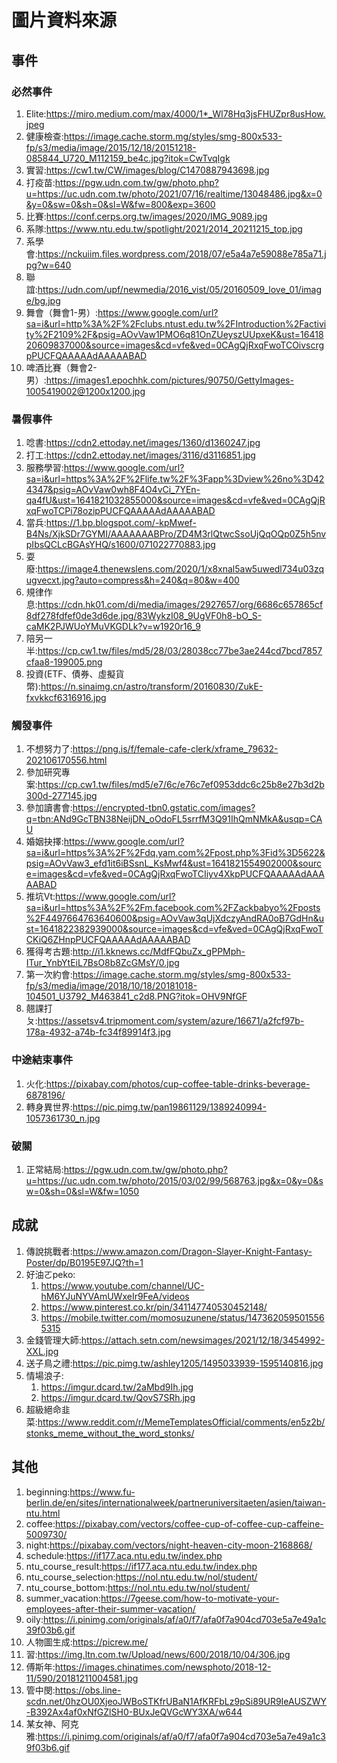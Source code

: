 # 圖片資料來源

## 事件

### 必然事件
1. Elite:https://miro.medium.com/max/4000/1*_Wl78Hq3jsFHUZpr8usHow.jpeg
2. 健康檢查:https://image.cache.storm.mg/styles/smg-800x533-fp/s3/media/image/2015/12/18/20151218-085844_U720_M112159_be4c.jpg?itok=CwTvqIgk
3. 實習:https://cw1.tw/CW/images/blog/C1470887943698.jpg
4. 打疫苗:https://pgw.udn.com.tw/gw/photo.php?u=https://uc.udn.com.tw/photo/2021/07/16/realtime/13048486.jpg&x=0&y=0&sw=0&sh=0&sl=W&fw=800&exp=3600
5. 比賽:https://conf.cerps.org.tw/images/2020/IMG_9089.jpg
6. 系隊:https://www.ntu.edu.tw/spotlight/2021/2014_20211215_top.jpg
7. 系學會:https://nckuiim.files.wordpress.com/2018/07/e5a4a7e59088e785a71.jpg?w=640
8. 聯誼:https://udn.com/upf/newmedia/2016_vist/05/20160509_love_01/image/bg.jpg
9. 舞會（舞會1-男）:https://www.google.com/url?sa=i&url=http%3A%2F%2Fclubs.ntust.edu.tw%2FIntroduction%2Factivity%2F2109%2F&psig=AOvVaw1PMO6q81OnZUeyszUUpxeK&ust=1641820609837000&source=images&cd=vfe&ved=0CAgQjRxqFwoTCOivscrgpPUCFQAAAAAdAAAAABAD
10. 啤酒比賽（舞會2-男）:https://images1.epochhk.com/pictures/90750/GettyImages-1005419002@1200x1200.jpg


### 暑假事件
1. 唸書:https://cdn2.ettoday.net/images/1360/d1360247.jpg
2. 打工:https://cdn2.ettoday.net/images/3116/d3116851.jpg
3. 服務學習:https://www.google.com/url?sa=i&url=https%3A%2F%2Flife.tw%2F%3Fapp%3Dview%26no%3D424347&psig=AOvVaw0wh8F4O4vCi_7YEn-qa4fU&ust=1641821032855000&source=images&cd=vfe&ved=0CAgQjRxqFwoTCPi78ozipPUCFQAAAAAdAAAAABAD
4. 當兵:https://1.bp.blogspot.com/-kpMwef-B4Ns/XjkSDr7GYMI/AAAAAAABPro/ZD4M3rlQtwcSsoUjQqOQp0Z5h5nvpIbsQCLcBGAsYHQ/s1600/071022770883.jpg
5. 耍廢:https://image4.thenewslens.com/2020/1/x8xnal5aw5uwedl734u03zqugvecxt.jpg?auto=compress&h=240&q=80&w=400
6. 規律作息:https://cdn.hk01.com/di/media/images/2927657/org/6686c657865cf8df278fdfef0de3d6de.jpg/83WykzI08_9UgVF0h8-bO_S-caMK2PJWUoYMuVKGDLk?v=w1920r16_9
7. 陪另一半:https://cp.cw1.tw/files/md5/28/03/28038cc77be3ae244cd7bcd7857cfaa8-199005.png
8. 投資(ETF、債券、虛擬貨幣):https://n.sinaimg.cn/astro/transform/20160830/ZukE-fxvkkcf6316916.jpg


### 觸發事件
1. 不想努力了:https://png.is/f/female-cafe-clerk/xframe_79632-202106170556.html
2. 參加研究專案:https://cp.cw1.tw/files/md5/e7/6c/e76c7ef0953ddc6c25b8e27b3d2b300d-277145.jpg
3. 參加讀書會:https://encrypted-tbn0.gstatic.com/images?q=tbn:ANd9GcTBN38NeijDN_oOdoFL5srrfM3Q91IhQmNMkA&usqp=CAU
4. 婚姻抉擇:https://www.google.com/url?sa=i&url=https%3A%2F%2Fdq.yam.com%2Fpost.php%3Fid%3D5622&psig=AOvVaw3_efd1it6iBSsnL_KsMwf4&ust=1641821554902000&source=images&cd=vfe&ved=0CAgQjRxqFwoTCIiyv4XkpPUCFQAAAAAdAAAAABAD
5. 推坑Vt:https://www.google.com/url?sa=i&url=https%3A%2F%2Fm.facebook.com%2FZackbabyo%2Fposts%2F4497664763640600&psig=AOvVaw3qUjXdczyAndRA0oB7GdHn&ust=1641822382939000&source=images&cd=vfe&ved=0CAgQjRxqFwoTCKiQ6ZHnpPUCFQAAAAAdAAAAABAD
6. 獲得考古題:http://i1.kknews.cc/MdfFQbuZx_gPPMph-ITur_YnbYtEiL7BsO8b8ZcGMsY/0.jpg
7. 第一次約會:https://image.cache.storm.mg/styles/smg-800x533-fp/s3/media/image/2018/10/18/20181018-104501_U3792_M463841_c2d8.PNG?itok=OHV9NfGF
8. 翹課打ㄆ:https://assetsv4.tripmoment.com/system/azure/16671/a2fcf97b-178a-4932-a74b-fc34f89914f3.jpg

### 中途結束事件
1. 火化:https://pixabay.com/photos/cup-coffee-table-drinks-beverage-6878196/
1. 轉身異世界:https://pic.pimg.tw/pan19861129/1389240994-1057361730_n.jpg

### 破關
1. 正常結局:https://pgw.udn.com.tw/gw/photo.php?u=https://uc.udn.com.tw/photo/2015/03/02/99/568763.jpg&x=0&y=0&sw=0&sh=0&sl=W&fw=1050

## 成就
1. 傳說挑戰者:https://www.amazon.com/Dragon-Slayer-Knight-Fantasy-Poster/dp/B0195E97JQ?th=1
1. 好油ㄛpeko:
    1. https://www.youtube.com/channel/UC-hM6YJuNYVAmUWxeIr9FeA/videos
    1. https://www.pinterest.co.kr/pin/341147740530452148/
    1. https://mobile.twitter.com/momosuzunene/status/1473620595015565315
1. 金錢管理大師:https://attach.setn.com/newsimages/2021/12/18/3454992-XXL.jpg
1. 送子鳥之禮:https://pic.pimg.tw/ashley1205/1495033939-1595140816.jpg
1. 情場浪子:
    1. https://imgur.dcard.tw/2aMbd9Ih.jpg
    1. https://imgur.dcard.tw/QovS7SRh.jpg
1. 超級絕命韭菜:https://www.reddit.com/r/MemeTemplatesOfficial/comments/en5z2b/stonks_meme_without_the_word_stonks/

## 其他
1. beginning:https://www.fu-berlin.de/en/sites/internationalweek/partneruniversitaeten/asien/taiwan-ntu.html
2. coffee:https://pixabay.com/vectors/coffee-cup-of-coffee-cup-caffeine-5009730/
3. night:https://pixabay.com/vectors/night-heaven-city-moon-2168868/
3. schedule:https://if177.aca.ntu.edu.tw/index.php
3. ntu_course_result:https://if177.aca.ntu.edu.tw/index.php
3. ntu_course_selection:https://nol.ntu.edu.tw/nol/student/
3. ntu_course_bottom:https://nol.ntu.edu.tw/nol/student/
4. summer_vacation:https://7geese.com/how-to-motivate-your-employees-after-their-summer-vacation/
4. oily:https://i.pinimg.com/originals/af/a0/f7/afa0f7a904cd703e5a7e49a1c39f03b6.gif
4. 人物圖生成:https://picrew.me/
4. 習:https://img.ltn.com.tw/Upload/news/600/2018/10/04/306.jpg
4. 傅斯年:https://images.chinatimes.com/newsphoto/2018-12-11/590/20181211004581.jpg
4. 管中閔:https://obs.line-scdn.net/0hzOU0XjeoJWBoSTKfrUBaN1AfKRFbLz9pSi89UR9IeAUSZWY-B392Ax4af0xNfGZlSH0-BUxJeQVGcWY3XA/w644
4. 某女神、阿克雅:https://i.pinimg.com/originals/af/a0/f7/afa0f7a904cd703e5a7e49a1c39f03b6.gif